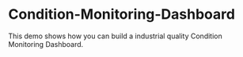 # Condition-Monitoring-Dashboard
This demo shows how you can build a industrial quality Condition Monitoring Dashboard. 
